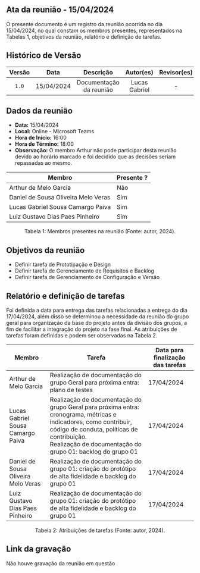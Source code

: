 ## Ata da reunião - 15/04/2024

O presente documento é um registro da reunião ocorrida no dia 15/04/2024, no qual constam os membros presentes,
representados na Tabelas 1, objetivos da reunião, relatório e definição de tarefas.</p>

## Histórico de Versão

| Versão |    Data    |        Descrição        |   Autor(es)   | Revisor(es) |
| :----: | :--------: | :---------------------: | :-----------: | :---------: |
| `1.0`  | 15/04/2024 | Documentação da reunião | Lucas Gabriel |      -      |

## Dados da reunião

- **Data:** 15/04/2024
- **Local:** Online - Microsoft Teams
- **Hora de Início:** 16:00
- **Hora de Término:** 18:00
- **Observação:** O membro Arthur não pode participar desta reunião devido ao horário marcado e foi decidido que as decisões seriam repassadas ao mesmo.

| Membro                              | Presente ? |
| ----------------------------------- | ---------- |
| Arthur de Melo Garcia               | Não        |
| Daniel de Sousa Oliveira Melo Veras | Sim        |
| Lucas Gabriel Sousa Camargo Paiva   | Sim        |
| Luiz Gustavo Dias Paes Pinheiro     | Sim        |
<div style="text-align: center">
<p> Tabela 1: Membros presentes na reunião (Fonte: autor, 2024). </p>
</div>

## Objetivos da reunião

- Definir tarefa de Prototipação e Design
- Definir tarefa de Gerenciamento de Requisitos e Backlog
- Definir tarefa de Gerenciamento de Configuração e Versão

## Relatório e definição de tarefas

Foi definida a data para entrega das tarefas relacionadas a entrega do dia 17/04/2024, além disso se determinou a necessidade da reunião do grupo geral para organização da base do projeto antes da divisão dos grupos, a fim de facilitar a integração do projeto na fase final. As atribuições de tarefas foram definidas e podem ser observadas na Tabela 2.

| Membro                              | Tarefa                                                                                                                                                                                                                            | Data para finalização das tarefas |
| ----------------------------------- | --------------------------------------------------------------------------------------------------------------------------------------------------------------------------------------------------------------------------------- | --------------------------------- |
| Arthur de Melo Garcia               | Realização de documentação do grupo Geral para próxima entra: plano de testes                                                                                                                                                     | 17/04/2024                        |
| Lucas Gabriel Sousa Camargo Paiva   | Realização de documentação do grupo Geral para próxima entra: cronograma, métricas e indicadores, como contribuir, código de conduta, políticas de contribuição.</br> Realização de documentação do grupo 01: backlog do grupo 01 | 17/04/2024                        |
| Daniel de Sousa Oliveira Melo Veras | Realização de documentação do grupo 01: criação do protótipo de alta fidelidade e backlog do grupo 01                                                                                                                             | 17/04/2024                        |
| Luiz Gustavo Dias Paes Pinheiro     | Realização de documentação do grupo 01: criação do protótipo de alta fidelidade e backlog do grupo 01                                                                                                                             | 17/04/2024                        |
<div style="text-align: center">
<p> Tabela 2: Atribuições de tarefas (Fonte: autor, 2024). </p>
</div>

## Link da gravação

Não houve gravação da reunião em questão